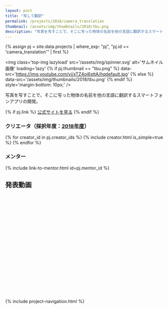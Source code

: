 ```yaml
---
layout: post
title: "写して翻訳"
permalink: /projects/2018/camera_translation
thumbnail: /assets/img/thumbnails/2018/tbu.png
description: "写真を写すことで、そこに写った物体の名前を他の言語に翻訳するスマートフォンアプリの開発。"
---
```


{% assign pj = site.data.projects | where_exp: "pj", "pj.id == 'camera_translation'" | first %}

<img class='top-img lazyload' src='/assets/img/spinner.svg' alt='サムネイル画像' loading='lazy'
{% if pj.thumbnail == "tbu.png" %} data-src='https://img.youtube.com/vi/xTZ4oi6sttA/hqdefault.jpg'
{% else %}                         data-src='/assets/img/thumbnails/2018/tbu.png'
{% endif %}                        style='margin-bottom: 10px;' />

写真を写すことで、そこに写った物体の名前を他の言語に翻訳するスマートフォンアプリの開発。

{% if pj.link %}
<a href="{{ pj.link }}" target="_blank" class="button">公式サイトを見る</a>
{% endif %}

### クリエータ（採択年度：<a href='/projects/2018'>2018年度</a>）
<p>
{% for creator_id in pj.creator_ids %}
  {% include creator.html is_simple=true %}
{% endfor %}
</p>

### メンター
<p>{% include link-to-mentor.html id=pj.mentor_id %}</p>

## 発表動画
<div class="youtube">
  <iframe width="560" height="315" class="lazyload" data-src="https://www.youtube.com/embed/xTZ4oi6sttA?rel=0" frameborder="0" allowfullscreen=""></iframe>
</div>

{% include project-navigation.html %}

